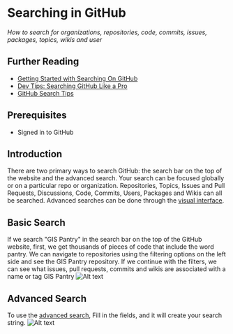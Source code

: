 # Searching in GitHub
*How to search for organizations, repositories, code, commits, issues, packages, topics, wikis and user*

## Further Reading
- [Getting Started with Searching On GitHub](https://docs.github.com/en/search-github/getting-started-with-searching-on-github/about-searching-on-github)
- [Dev Tips: Searching GitHub Like a Pro](https://medium.com/cloud-native-the-gathering/dev-tips-searching-github-like-a-pro-5de2e73cba3d)
- [GitHub Search Tips](https://www.freecodecamp.org/news/github-search-tips/)

## Prerequisites 
* Signed in to GitHub


## Introduction
There are two primary ways to search GitHub: the search bar on the top of the website and the advanced search. Your search can be focused globally or on a particular repo or organization. Repositories, Topics, Issues and Pull Requests, Discussions, Code, Commits, Users, Packages and Wikis can all be searched. Advanced searches can be done through the [visual interface](https://github.com/search/advanced).

## Basic Search
If we search "GIS Pantry" in the search bar on the top of the GitHub website, first, we get thousands of pieces of code that include the word pantry. We can navigate to repositories using the filtering options on the left side and see the GIS Pantry repository. If we continue with the filters, we can see what issues, pull requests, commits and wikis are associated with a name or tag GIS Pantry
 ![Alt text](_media/Github_Search_image_1.png)

## Advanced Search
To use the [advanced search](https://github.com/search/advanced), Fill in the fields, and it will create your search string.
![Alt text](_media/GitHuB_Search_Image_3.png)
